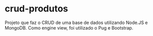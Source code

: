 # crud-produtos
Projeto que faz o CRUD de uma base de dados utilizando Node.JS e MongoDB. Como engine view, foi utilizado o Pug e Bootstrap.
